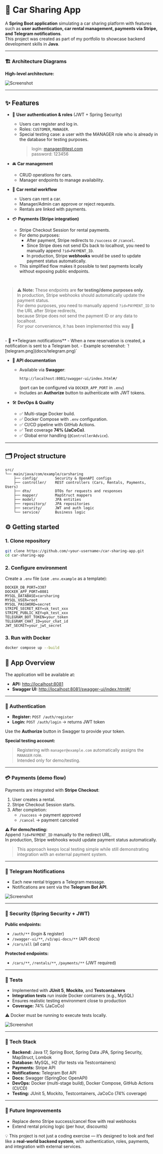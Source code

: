 # 🚗 Car Sharing App

A **Spring Boot application** simulating a car sharing platform with features such as **user authentication, car rental management, payments via Stripe, and Telegram notifications**.  
This project was created as part of my portfolio to showcase backend development skills in **Java**.  

---

### 🏗️ Architecture Diagrams

**High-level architecture:**

![Screenshot](https://drive.google.com/uc?export=view&id=15fccth8FS2NVRy46A0CHnVbMe4fvc0RA)

---

## ✨ Features
- 🔐 **User authentication & roles** (JWT + Spring Security)  
  - Users can register and log in.  
  - Roles: `CUSTOMER`, `MANAGER`. 
  - Special testing case: a user with the MANAGER role who is already in the database for testing purposes.
    > login: manager@test.com \
    > password: 123456

- 🚘 **Car management**  
  - CRUD operations for cars.  
  - Manager endpoints to manage availability.  

- 📅 **Car rental workflow**  
  - Users can rent a car.  
  - Manager/Admin can approve or reject requests.  
  - Rentals are linked with payments.  

- 💳 **Payments (Stripe integration)**  
  - Stripe Checkout Session for rental payments.  
  - For demo purposes:  
    - After payment, Stripe redirects to `/success` or `/cancel`.  
    - Since Stripe does not send IDs back to localhost, you need to manually append `?id=PAYMENT_ID`.  
    - In production, Stripe **webhooks** would be used to update payment status automatically.  
  - This simplified flow makes it possible to test payments locally without exposing public endpoints.
<br>

   > ⚠️ **Note:** These endpoints are **for testing/demo purposes only**.  
   > In production, Stripe webhooks should automatically update the payment status.  
   > For demo purposes, you need to manually append `?id=PAYMENT_ID` to the URL after Stripe redirects,  
   > because Stripe does not send the payment ID or any data to localhost.  
   > For your convenience, it has been implemented this way 🙂
<br>
- 📲 **Telegram notifications**  
  - When a new reservation is created, a notification is sent to a Telegram bot.  
  - Example screenshot:  
    `![telegram.png](docs/telegram.png)`  

- 📖 **API documentation**  
  - Available via **Swagger**:  
    ```
    http://localhost:8081/swagger-ui/index.html#/
    ```
    (port can be configured via `DOCKER_APP_PORT` in `.env`)  
  - Includes an **Authorize** button to authenticate with JWT tokens.  

- 🛠 **DevOps & Quality**  
  - ✅ Multi-stage Docker build.  
  - ✅ Docker Compose with `.env` configuration.  
  - ✅ CI/CD pipeline with GitHub Actions.  
  - ✅ Test coverage **74% (JaCoCo)**.  
  - ✅ Global error handling (`@ControllerAdvice`).  

---

## 🗂️ Project structure

```text
src/
└── main/java/com/example/carsharing
    ├── config/        Security & OpenAPI configs
    ├── controller/    REST controllers (Cars, Rentals, Payments, Users)
    ├── dto/           DTOs for requests and responses
    ├── mapper/        MapStruct mappers
    ├── model/         JPA entities
    ├── repository/    JPA repositories
    ├── security/      JWT and auth logic
    └── service/       Business logic
```

## ⚙️ Getting started

### 1. Clone repository
```bash
git clone https://github.com/<your-username>/car-sharing-app.git
cd car-sharing-app
```

### 2. Configure environment

Create a `.env` file (use `.env.example` as a template):

```env
DOCKER_DB_PORT=3307
DOCKER_APP_PORT=8081
MYSQL_DATABASE=carsharing
MYSQL_USER=root
MYSQL_PASSWORD=secret
STRIPE_SECRET_KEY=sk_test_xxx
STRIPE_PUBLIC_KEY=pk_test_xxx
TELEGRAM_BOT_TOKEN=your_token
TELEGRAM_CHAT_ID=your_chat_id
JWT_SECRET=your_jwt_secret
```

### 3. Run with Docker

```bash
docker compose up --build
```

## 🚀 App Overview

The application will be available at:

- **API:** [http://localhost:8081](http://localhost:8081)  
- **Swagger UI:** [http://localhost:8081/swagger-ui/index.html#/](http://localhost:8081/swagger-ui/index.html#/)

---

### 🔑 Authentication

- **Register:** `POST /auth/register`  
- **Login:** `POST /auth/login` → returns JWT token  

Use the **Authorize** button in Swagger to provide your token.

**Special testing account:**

> Registering with `manager@example.com` automatically assigns the `MANAGER` role.  
> Intended only for demo/testing.

---

### 💳 Payments (demo flow)

Payments are integrated with **Stripe Checkout**:

1. User creates a rental.  
2. Stripe Checkout Session starts.  
3. After completion:  
   - `/success` → payment approved  
   - `/cancel` → payment canceled  

**⚠️ For demo/testing:**  
Append `?id=PAYMENT_ID` manually to the redirect URL.  
In production, Stripe webhooks would update payment status automatically.  

> This approach keeps local testing simple while still demonstrating integration with an external payment system.

---

### 📲 Telegram Notifications

- Each new rental triggers a Telegram message.  
- Notifications are sent via the **Telegram Bot API**.

![Screenshot](https://drive.google.com/uc?export=view&id=1S0hKXUlZ14wBRAebI29o_7NspEMdfzkJ)

---

### 🔐 Security (Spring Security + JWT)

**Public endpoints:**

- `/auth/**` (login & register)  
- `/swagger-ui/**`, `/v3/api-docs/**` (API docs)
- `/cars/all` (all cars)

**Protected endpoints:**

- `/cars/**`, `/rentals/**`, `/payments/**` (JWT required)  

---

### 🧪 Tests

- Implemented with **JUnit 5**, **Mockito**, and **Testcontainers**  
- **Integration tests** run inside Docker containers (e.g., MySQL)  
- Ensures realistic testing environment close to production  
- **Coverage:** 74% (JaCoCo)  

⚠️ Docker must be running to execute tests locally.

![Screenshot](https://drive.google.com/uc?export=view&id=1IxntDiKI0O_73Is0quY0CxkrWYObaO4y)

---

### 📌 Tech Stack

- **Backend:** Java 17, Spring Boot, Spring Data JPA, Spring Security, MapStruct, Lombok  
- **Database:** MySQL, H2 (for tests via Testcontainers)  
- **Payments:** Stripe API  
- **Notifications:** Telegram Bot API  
- **Docs:** Swagger (SpringDoc OpenAPI)  
- **DevOps:** Docker (multi-stage build), Docker Compose, GitHub Actions (CI/CD)  
- **Testing:** JUnit 5, Mockito, Testcontainers, JaCoCo (74% coverage)  

---

### 🚀 Future Improvements

- Replace demo Stripe success/cancel flow with real webhooks  
- Extend rental pricing logic (per hour, discounts)  

💡 This project is not just a coding exercise — it’s designed to look and feel like a **real-world backend system**, with authentication, roles, payments, and integration with external services.

